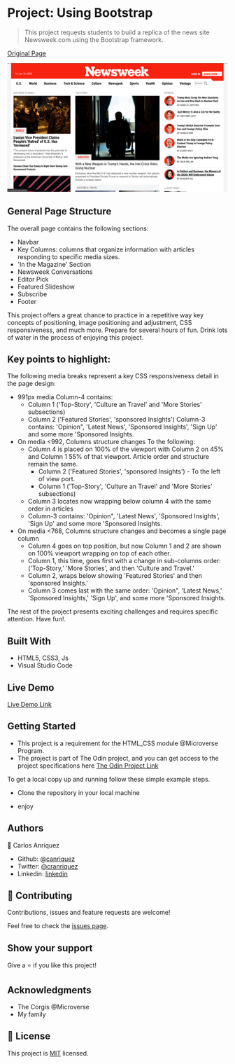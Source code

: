 # Project: Using Bootstrap

> This project requests students to build a replica of the news site Newsweek.com using the Bootstrap framework.

[Original Page](http://newsweek.com/)

![screenshot](assets/img/page_capture.png)

## General Page Structure
 
The overall page contains the following sections: 
- Navbar
- Key Columns: columns that organize information with articles responding to specific media sizes.
- 'In the Magazine' Section
- Newsweek Conversations
- Editor Pick
- Featured Slideshow
- Subscribe 
- Footer
 
This project offers a great chance to practice in a repetitive way key concepts of positioning, image positioning and adjustment, CSS responsiveness, and much more. Prepare for several hours of fun. Drink lots of water in the process of enjoying this project.
 
## Key points to highlight: 
The following media breaks represent a key CSS responsiveness detail in the page design:

- 991px media
Column-4 contains:
   - Column 1 ('Top-Story', 'Culture an Travel' and 'More Stories' subsections)
   - Column 2 ('Featured Stories', 'sponsored Insights')
Column-3 contains: 'Opinion", 'Latest News', 'Sponsored Insights', 'Sign Up' and some more 'Sponsored Insights.
- On media <992, Columns structure changes To the following: 
    - Column 4 is placed on 100% of the viewport with Column 2 on 45% and Column 1 55% of that viewport. Article order and structure remain the same.
        - Column 2 ('Featured Stories', 'sponsored Insights') - To the left of view port.
        - Column 1 ('Top-Story', 'Culture an Travel' and 'More Stories' subsections)
    - Column 3 locates now wrapping below column 4 with the same order in articles
    - Column-3 contains: 'Opinion", 'Latest News', 'Sponsored Insights', 'Sign Up' and some more 'Sponsored Insights.
- On media <768, Columns structure changes and becomes a single page column 
    - Column 4 goes on top position, but now Column 1 and 2 are shown on 100% viewport wrapping on top of each other.
    - Column 1, this time, goes first with a change in sub-columns order: ('Top-Story,' 'More Stories', and then 'Culture and Travel.'
    - Column 2, wraps below showing  'Featured Stories' and then 'sponsored Insights.'
    - Column 3 comes last with the same order: 'Opinion", 'Latest News,' 'Sponsored Insights,' 'Sign Up', and some more 'Sponsored Insights.
 
The rest of the project presents exciting challenges and requires specific attention. Have fun!.

## Built With

- HTML5, CSS3, Js
- Visual Studio Code


## Live Demo

[Live Demo Link](https://canriquez.github.io/using-bootstrap/)


## Getting Started

- This project is a requirement for the HTML_CSS module @Microverse Program.
- The project is part of The Odin project, and you can get access to the project specifications here [The Odin Project Link](https://www.theodinproject.com/courses/html5-and-css3/lessons/using-bootstrap)


To get a local copy up and running follow these simple example steps.

- Clone the repository in your local machine

- enjoy


## Authors

👤 Carlos Anriquez

- Github: [@canriquez](https://github.com/canriquez)
- Twitter: [@cranriquez](https://twitter.com/cranriquez)
- Linkedin: [linkedin](https://www.linkedin.com/in/carlosanriquez/)

## 🤝 Contributing

Contributions, issues and feature requests are welcome!

Feel free to check the [issues page](https://github.com/canriquez/using-bootstrap/issues).

## Show your support

Give a ⭐️ if you like this project!

## Acknowledgments

- The Corgis @Microverse
- My family

## 📝 License

This project is [MIT](https://opensource.org/licenses/MIT) licensed.
